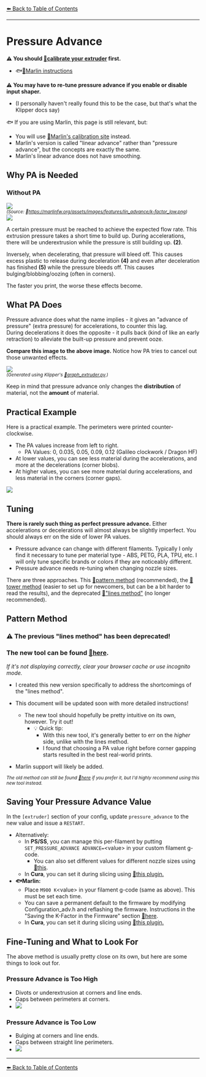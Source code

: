 [:arrow_left: Back to Table of Contents](/README.md)

---
# Pressure Advance

**:warning: You should [:page_facing_up:calibrate your extruder](https://docs.vorondesign.com/build/startup/#extruder-calibration-e-steps) first.**
- :fish:[:page_facing_up:Marlin instructions](https://www.3dmakerengineering.com/blogs/3d-printing/estep-calibration)

**:warning: You may have to re-tune pressure advance if you enable or disable input shaper.** 
- (I personally haven't really found this to be the case, but that's what the Klipper docs say)

:fish: If you are using Marlin, this page is still relevant, but: 
- You will use [:page_facing_up:Marlin's calibration site](https://marlinfw.org/tools/lin_advance/k-factor.html) instead. 
- Marlin's version is called "linear advance" rather than "pressure advance", but the concepts are exactly the same.
- Marlin's linear advance does not have smoothing.
## Why PA is Needed

### Without PA
![](/images/pressure_advance/pa_graph_off.png)\
<sup>*(Source: :page_facing_up:https://marlinfw.org/assets/images/features/lin_advance/k-factor_low.png)*</sup>\
![](/images/pressure_advance/pa_off_example.png)

A certain pressure must be reached to achieve the expected flow rate. This extrusion pressure takes a short time to build up. During accelerations, there will be underextrusion while the pressure is still building up. **(2)**.

Inversely, when decelerating, that pressure will bleed off. This causes excess plastic to release during deceleration **(4)** and even after deceleration has finished **(5)** while the pressure bleeds off. This causes bulging/blobbing/oozing (often in corners).

The faster you print, the worse these effects become.

## What PA Does

Pressure advance does what the name implies - it gives an "advance of pressure" (extra pressure) for accelerations, to counter this lag.\
During decelerations it does the opposite - it pulls back (kind of like an early retraction) to alleviate the built-up pressure and prevent ooze.

**Compare this image to the above image.** Notice how PA tries to cancel out those unwanted effects.

![](/images/pressure_advance/pa_graph_annotated.png)\
<sup>*(Generated using Klipper's [:page_facing_up:graph_extruder.py](https://github.com/Klipper3d/klipper/blob/master/scripts/graph_extruder.py).)*</sup>

Keep in mind that pressure advance only changes the **distribution** of material, not the **amount** of material.

## Practical Example

Here is a practical example. The perimeters were printed counter-clockwise.
- The PA values increase from left to right. 
    - PA Values: 0, 0.035, 0.05, 0.09, 0.12 (Galileo clockwork / Dragon HF)
- At lower values, you can see less material during the accelerations, and more at the decelerations (corner blobs).
- At higher values, you can see more material during accelerations, and less material in the corners (corner gaps).

![](/images/pressure_advance/PA-Squares.png) 

## Tuning

**There is rarely such thing as perfect pressure advance.** Either accelerations or decelerations will almost always be slightly imperfect. You should always err on the side of lower PA values.

- Pressure advance can change with different filaments. Typically I only find it necessary to tune per material type - ABS, PETG, PLA, TPU, etc.  I will only tune specific brands or colors if they are noticeably different.
- Pressure advance needs re-tuning when changing nozzle sizes.

There are three approaches. This  [:pushpin:pattern method](/articles/pressure_advance.md#pattern-method) (recommended), the [:page_facing_up:tower method](/articles/pressure_advance_tower_method.md) (easier to set up for newcomers, but can be a bit harder to read the results), and the deprecated [:page_facing_up:"lines method"](/articles/lines_method_deprecated.md) (no longer recommended).

## Pattern Method
### :warning: The previous "lines method" has been deprecated!
### The new tool can be found [:page_facing_up:here](https://andrewellis93.github.io/pressure_advance/pressure_advance.html). 
*If it's not displaying correctly, clear your browser cache or use incognito mode.*

- I created this new version specifically to address the shortcomings of the "lines method".
- This document will be updated soon with more detailed instructions! 
    - The new tool should hopefully be pretty intuitive on its own, however. Try it out!
        - :bulb: Quick tip:
            - With this new tool, it's generally better to err on the *higher* side, unlike with the lines method.
            - I found that choosing a PA value right before corner gapping starts resulted in the best real-world prints.

- Marlin support will likely be added.

<sup>*The old method can still be found [:page_facing_up:here](/articles/lines_method_deprecated.md) if you prefer it, but I'd highly recommend using this new tool instead.*</sup>

## Saving Your Pressure Advance Value
In the `[extruder]` section of your config, update `pressure_advance` to the new value and issue a `RESTART`.
- Alternatively: 
    - In **PS/SS**, you can manage this per-filament by putting `SET_PRESSURE_ADVANCE ADVANCE=`\<value> in your custom filament g-code.
        - You can also set different values for different nozzle sizes using [:page_facing_up:this](https://github.com/AndrewEllis93/Ellis-SuperSlicer-Profiles#changing-pa-based-on-nozzle-size).
    - In **Cura**, you can set it during slicing using [:page_facing_up:this plugin.](https://github.com/ollyfg/cura_pressure_advance_setting)
- **:fish:Marlin:**
    - Place `M900 K`\<value\> in your filament g-code (same as above). This must be set each time.
    - You can save a permanent default to the firmware by modifying Configuration_adv.h and reflashing the firmware. Instructions in the "Saving the K-Factor in the Firmware" section [:page_facing_up:here](https://marlinfw.org/docs/features/lin_advance.html).
    - In **Cura**, you can set it during slicing using [:page_facing_up:this plugin.](https://github.com/fieldOfView/Cura-LinearAdvanceSettingPlugin)

## Fine-Tuning and What to Look For

The above method is usually pretty close on its own, but here are some things to look out for.

### Pressure Advance is Too High
- Divots or underextrusion at corners and line ends.
- Gaps between perimeters at corners.
- ![](/images/pressure_advance/PA-High-1.png) 

### Pressure Advance is Too Low
- Bulging at corners and line ends.
- Gaps between straight line perimeters.
- ![](/images/pressure_advance/PA-Low-1.png) 

---

[:arrow_left: Back to Table of Contents](/README.md)
